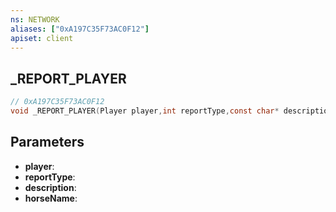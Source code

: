 ```yaml
---
ns: NETWORK
aliases: ["0xA197C35F73AC0F12"]
apiset: client
---
```

## _REPORT_PLAYER

```c
// 0xA197C35F73AC0F12
void _REPORT_PLAYER(Player player,int reportType,const char* description,const char* horseName);
```


## Parameters
* **player**:
* **reportType**:
* **description**:
* **horseName**:



